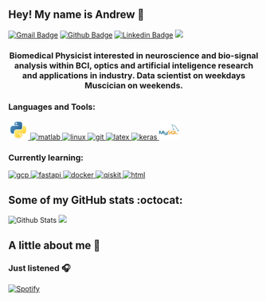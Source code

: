 ## Hey! My name is Andrew 🌌
[![Gmail Badge](https://img.shields.io/badge/-aams_23@ciencias.unam.mx-c14438?style=flat&logo=Gmail&logoColor=white&link=mailto:aams_fbm23@ciencias.unam.mx)](mailto:aams_fbm23@ciencias.unam.mx)
[![Github Badge](https://img.shields.io/badge/-AndresMSE-grey?style=flat&logo=github&logoColor=white&link=https://github.com/AndresMSE/)](https://www.github.com/AndresMSE/)
[![Linkedin Badge](https://img.shields.io/badge/-andresmse-0072b1?style=flat&logo=Linkedin&logoColor=white&link=https://www.linkedin.com/in/andresmse/)](https://www.linkedin.com/in/andresmse/)
![](https://komarev.com/ghpvc/?username=AndresMSE)
<h3 align="center"> Biomedical Physicist interested in neuroscience and bio-signal analysis within BCI, optics and artificial inteligence research and applications in industry. Data scientist on weekdays Muscician on weekends.</h3>
<h3 align="left">Languages and Tools:</h3>
<p align="left"> 
<a href="https://www.python.org" target="_blank"> <img src="https://raw.githubusercontent.com/devicons/devicon/master/icons/python/python-original.svg" alt="python" width="40" height="40"/> </a>
<a href="https://la.mathworks.com/products/matlab.html" target="_blank">
<img src="https://w7.pngwing.com/pngs/449/527/png-transparent-matlab-tutorial-computer-software-engineering-data-analysis-creative-writing-miscellaneous-angle-triangle-thumbnail.png" alt="matlab" width="40" height="40"/> </a>
<a href="https://www.linux.org/" target="_blank"> <img src="https://banner2.cleanpng.com/20180330/vsq/kisspng-computer-icons-linux-logo-encapsulated-postscript-linux-5abe1677eebc12.9191157315224070319779.jpg" alt="linux" width="40" height="40"/> </a>
 <a href="https://git-scm.com/" target="_blank"> <img src="https://git-scm.com/images/logos/logomark-white@2x.png" alt="git" width="40" height="40"/> </a>
 <a href="https://www.latex-project.org/" target="_blank"> <img src="https://banner2.cleanpng.com/20180629/hjt/kisspng-latex-tex-live-typesetting-text-editor-tex-5b35eeb289e0b6.1909910215302611705648.jpg" alt="latex" width="40" height="40"/> </a> 
 <a href="https://keras.io/" target="_blank"> <img src="https://upload.wikimedia.org/wikipedia/commons/thumb/a/ae/Keras_logo.svg/2048px-Keras_logo.svg.png" alt="keras" width="40" height="40"/> </a> 
 <a href="https://www.mysql.com/" target="_blank"> <img src="https://raw.githubusercontent.com/devicons/devicon/master/icons/mysql/mysql-original-wordmark.svg" alt="mysql" width="40" height="40"/> </a> </p>
<h3 align="left"> Currently learning: </h3>
 <p align=left>

 <a href="https://cloud.google.com/?hl=es" target="_blank"> <img src="https://banner2.cleanpng.com/20190612/vok/kisspng-cloud-computing-google-cloud-platform-cloud-storag-google-cloud-logo-png-image-free-download-searchpn-5d01a5ae4d22e9.530730771560389038316.jpg" alt="gcp" width="40" height="40"/> </a> 
<a href="https://fastapi.tiangolo.com/" target="_blank"> <img src="https://static-00.iconduck.com/assets.00/fastapi-icon-512x512-a7ggfxfw.png" alt="fastapi" width="40" height="40"/> </a> 
<a href="https://www.docker.com/" target="_blank"> <img src="https://w7.pngwing.com/pngs/219/411/png-transparent-docker-logo-kubernetes-microservices-cloud-computing-dockers-logo-text-logo-cloud-computing-thumbnail.png" alt="docker" width="40" height="40"/> </a> 
<a href="https://qiskit.org/" target="_blank">
<img src="https://qiskit.gallerycdn.vsassets.io/extensions/qiskit/qiskit-vscode/0.5.5/1558430568405/Microsoft.VisualStudio.Services.Icons.Default" alt="qiskit" width="40" height="40"/> </a> 
<a href="https://www.w3.org/html/" target="_blank"> <img src="https://cdn-icons-png.flaticon.com/512/174/174854.png" alt="html" width="40" height="40"/> </a>
 </p>

## Some of my GitHub stats :octocat:

![Github Stats](https://github-readme-stats.vercel.app/api?username=AndresMSE&bg_color=30,e96443,904e95&title_color=fff&text_color=fff)
![](https://github-readme-stats.vercel.app/api/top-langs/?username=AndresMSE&bg_color=060306&title_color=fff&text_color=fff)

## A little about me 🐺

###  Just listened 🎧
[![Spotify](https://spotify-recently-played-readme.vercel.app/api?user=22qdbxra7atbwfyppq34cbihy&unique=true&count=2)](https://open.spotify.com/user/22qdbxra7atbwfyppq34cbihy)

<!---
AndresMSE/AndresMSE is a ✨ special ✨ repository because its `README.md` (this file) appears on your GitHub profile.
You can click the Preview link to take a look at your changes.

- 👋 Hi, I’m @AndresMSE
- I’m interested in data analysis in neuroscience and optics & photonics.
- I’m currently learning machine learning applied to EEG signals.
- I’m looking to collaborate on undergraduate research projects.
- How to reach me? Text by email aams_fbm23@ciencias.unam.mx
--->
